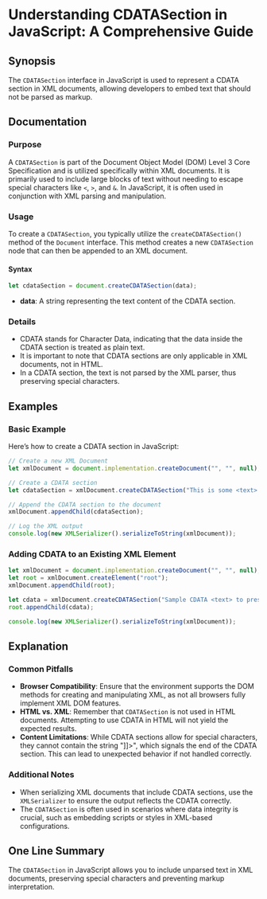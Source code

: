 <!--
Meta Description: # Understanding CDATASection in JavaScript: A Comprehensive Guide ## Synopsis The `CDATASection` interface in JavaScript is used to represent a CDATA ...
Meta Keywords: cdata, xml, cdatasection, xmldocument, javascript
-->

# Understanding CDATASection in JavaScript: A Comprehensive Guide

## Synopsis
The `CDATASection` interface in JavaScript is used to represent a CDATA section in XML documents, allowing developers to embed text that should not be parsed as markup.

## Documentation
### Purpose
A `CDATASection` is part of the Document Object Model (DOM) Level 3 Core Specification and is utilized specifically within XML documents. It is primarily used to include large blocks of text without needing to escape special characters like `<`, `>`, and `&`. In JavaScript, it is often used in conjunction with XML parsing and manipulation.

### Usage
To create a `CDATASection`, you typically utilize the `createCDATASection()` method of the `Document` interface. This method creates a new `CDATASection` node that can then be appended to an XML document.

#### Syntax
```javascript
let cdataSection = document.createCDATASection(data);
```

- **data**: A string representing the text content of the CDATA section.

### Details
- CDATA stands for Character Data, indicating that the data inside the CDATA section is treated as plain text.
- It is important to note that CDATA sections are only applicable in XML documents, not in HTML.
- In a CDATA section, the text is not parsed by the XML parser, thus preserving special characters.

## Examples
### Basic Example
Here’s how to create a CDATA section in JavaScript:

```javascript
// Create a new XML Document
let xmlDocument = document.implementation.createDocument("", "", null);

// Create a CDATA section
let cdataSection = xmlDocument.createCDATASection("This is some <text> that is not parsed.");

// Append the CDATA section to the document
xmlDocument.appendChild(cdataSection);

// Log the XML output
console.log(new XMLSerializer().serializeToString(xmlDocument));
```

### Adding CDATA to an Existing XML Element
```javascript
let xmlDocument = document.implementation.createDocument("", "", null);
let root = xmlDocument.createElement("root");
xmlDocument.appendChild(root);

let cdata = xmlDocument.createCDATASection("Sample CDATA <text> to preserve.");
root.appendChild(cdata);

console.log(new XMLSerializer().serializeToString(xmlDocument));
```

## Explanation
### Common Pitfalls
- **Browser Compatibility**: Ensure that the environment supports the DOM methods for creating and manipulating XML, as not all browsers fully implement XML DOM features.
- **HTML vs. XML**: Remember that `CDATASection` is not used in HTML documents. Attempting to use CDATA in HTML will not yield the expected results.
- **Content Limitations**: While CDATA sections allow for special characters, they cannot contain the string "]]>", which signals the end of the CDATA section. This can lead to unexpected behavior if not handled correctly.

### Additional Notes
- When serializing XML documents that include CDATA sections, use the `XMLSerializer` to ensure the output reflects the CDATA correctly.
- The `CDATASection` is often used in scenarios where data integrity is crucial, such as embedding scripts or styles in XML-based configurations.

## One Line Summary
The `CDATASection` in JavaScript allows you to include unparsed text in XML documents, preserving special characters and preventing markup interpretation.